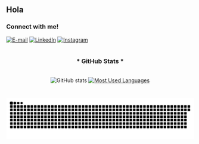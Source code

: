 ## Hola
<img align="right" alt="" height="190px" src="./src/study.gif">

<h3 align="left">Connect with me!</h3>

[![E-mail](https://img.shields.io/badge/-Email-000?style=for-the-badge&logo=microsoft-outlook&logoColor=FF00F6&color:FFF)](mailto:emillyrufino20@gmail.com)
[![LinkedIn](https://img.shields.io/badge/-LinkedIn-000?style=for-the-badge&logo=linkedin&logoColor=FF00F6&color:FFF)](https://www.linkedin.com/in/emilly-vit%C3%B3ria-524a22317/)
[![Instagram](https://img.shields.io/badge/-Instagram-000?style=for-the-badge&logo=instagram&logoColor=FF00F6&color:FFF)](https://www.instagram.com/m1illy/)

#

<div style="text-align: center;" align="center">
  <h3>* GitHub Stats *</h3>
  <br>
  <img src="https://github-readme-stats-git-masterrstaa-rickstaa.vercel.app/api?username=gitmillya&hide_title=true&show_icons=true&include_all_commits=false&count_private=true&line_height=25&hide=issues&bg_color=000&title_color=FF00F6&text_color=FFF&border_radius=3&border_color=36123c&icon_color=FF00F6&theme=jolly" alt="GitHub stats">

  <a href="https://github.com/gitmilly/github-readme-stats">
    <img src="https://github-readme-stats-git-masterrstaa-rickstaa.vercel.app/api/top-langs/?username=gitmilly&line_height=10&card_width=290&layout=compact&hide_title=false&count_private=true&langs_count=4&show_icons=true&title_color=FF00F6&hide=html,scss,less&bg_color=000&text_color=8B8B8B&border_radius=3&border_color=561760&count_private=true" alt="Most Used Languages">
  </a>
</div>

#

<picture>
  <source media="(prefers-color-scheme: dark)" srcset="https://raw.githubusercontent.com/gitmilly/gitmilly/output/github-contribution-grid-snake-dark.svg">
  <source media="(prefers-color-scheme: light)" srcset="https://raw.githubusercontent.com/gitmilly/gitmilly/output/github-contribution-grid-snake-dark.svg">
  <img align="center" alt="github contribution grid snake animation" src="https://raw.githubusercontent.com/gitmilly/gitmilly/output/github-contribution-grid-snake.svg">
</picture>

